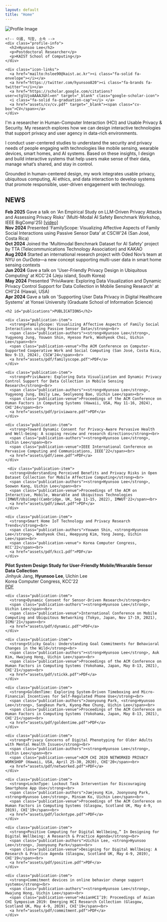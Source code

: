 ```yaml
---
layout: default
title: "Home"
---
```


<div class="page-wrapper">

  <!-- 왼쪽: 사진 + 아이콘 -->
  <div class="sidebar">
    <img src="assets/img/profile.JPG" alt="Profile Image" class="profile-img">
    
    <!-- 이름, 직함, 소속 -->
    <div class="profile-info">
      <h2>Hyunsoo Lee</h2>
      <p>Postdoctoral Researcher</p>
      <p>KAIST School of Computing</p>
    </div>

   <!-- 이메일, 트위터, 구글스칼라, CV -->
    <div class="icon-links">
      <a href="mailto:hslee90@kaist.ac.kr"><i class="fa-solid fa-envelope"></i></a>
      <a href="https://twitter.com/hyunsoo820"><i class="fa-brands fa-twitter"></i></a>
      <a href="https://scholar.google.com/citations?user=ctglUjoAAAAJ&hl=en" target="_blank" class="google-scholar-icon">
      <i class="fa-solid fa-graduation-cap"></i> </a>      
      <a href="assets/cv/cv.pdf" target="_blank"><span class="cv-box">CV</span></a>
    </div>
  </div> <!-- .sidebar 닫기 -->


  <!-- 오른쪽: 텍스트 내용 -->
<div class="main-content">
  <p>I'm a researcher in Human-Computer Interaction (HCI) and Usable Privacy & Security. My research explores how we can design interactive technologies that support privacy and user agency in data-rich environments.</p>

  <p>I conduct user-centered studies to understand the security and privacy needs of people engaging with technologies like mobile sensing, wearable devices, smart homes, and AI systems. Based on these insights, I design and build interactive systems that help users make sense of their data, manage what’s shared, and stay in control.</p>

  <p>Grounded in human-centered design, my work integrates usable privacy, ubiquitous computing, AI ethics, and data interaction to develop systems that promote responsible, user-driven engagement with technology.</p>
</div>

<h2 id="news">NEWS</h2>
<div class="news-item">
  <strong>Feb 2025</strong> Gave a talk on 'An Empirical Study on LLM-Driven Privacy Attacks and Assessing Privacy Risks' (Multi-Modal AI Safety Benchmark Workshop, IEEE BigComp'25) 
  <a href="https://drive.google.com/file/d/1AUVYTqllDpHN6iQ8BQFxD_omzMx-udne/view?usp=sharing">[video]</a>
</div>
<div class="news-item">
  <strong>Nov 2024</strong> Presented 'FamilyScope: Visualizing Affective Aspects of Family Social Interactions using Passive Sensor Data' at CSCW'24 (San José, Costa Rica)
</div>
<div class="news-item">
  <strong>Oct 2024</strong> Joined the 'Multimodal Benchmark Dataset for AI Safety' project by TTA (Telecommunications Technology Association) and KAKAO
</div>
<div class="news-item">
  <strong>Aug 2024</strong> Started an international research project with Oded Nov’s team at NYU on <i>OurData</i>—a new concept supporting multi-user data in smart home sensing contexts
</div>
<div class="news-item">
  <strong>Jun 2024</strong> Gave a talk on 'User-Friendly Privacy Design in Ubiquitous Computing' at KCC'24 (Jeju island, South Korea)
</div>
<div class="news-item">
  <strong>May 2024</strong> Presented 'PriviAware: Exploring Data Visualization and Dynamic Privacy Control Support for Data Collection in Mobile Sensing Research' at CHI'24 (Hawaii, USA)
</div>
<div class="news-item">
  <strong>Apr 2024</strong> Gave a talk on 'Supporting User Data Privacy in Digital Healthcare Systems' at Yonsei University (Graduate School of Information Science)
</div>

  
    
    <h2 id="publications">PUBLICATIONS</h2>

    <div class="publication-item">
      <strong>FamilyScope: Visualizing Affective Aspects of Family Social Interactions using Passive Sensor Data</strong><br>
      <span class="publication-authors"><strong>Hyunsoo Lee</strong>, Yugyeong Jung, Youwon Shin, Hyesoo Park, Woohyeok Choi, Uichin Lee</span><br>
      <span class="publication-venue">The ACM Conference on Computer-Supported Cooperative Work and Social Computing (San José, Costa Rica, Nov 9-13, 2024), CSCW'24</span><br>
      <a href="assets/pdf/familyscope.pdf">PDF</a>
    </div>

    <div class="publication-item">
      <strong>PriviAware: Exploring Data Visualization and Dynamic Privacy Control Support for Data Collection in Mobile Sensing Research</strong><br>
      <span class="publication-authors"><strong>Hyunsoo Lee</strong>, Yugyeong Jung, Emily Law, Seolyeong Bae, Uichin Lee</span><br>
      <span class="publication-venue">Proceedings of the ACM Conference on Human Factors in Computing Systems (Hawaii, USA, May 11-16, 2024), CHI'24</span><br>
      <a href="assets/pdf/priviaware.pdf">PDF</a>
    </div>

    <div class="publication-item">
      <strong>Toward Dynamic Consent for Privacy-Aware Pervasive Health and Well-being: A scoping review and research directions</strong><br>
      <span class="publication-authors"><strong>Hyunsoo Lee</strong>, Uichin Lee</span><br>
      <span class="publication-venue">IEEE International Conference on Pervasive Computing and Communications, IEEE’22</span><br>
      <a href="assets/pdf/ieee.pdf">PDF</a>
    </div>

     <div class="publication-item">
      <strong>Understanding Perceived Benefits and Privacy Risks in Open Dataset Collection for Mobile Affective Computing</strong><br>
      <span class="publication-authors"><strong>Hyunsoo Lee</strong>, Soowon Kang, Uichin Lee</span><br>
      <span class="publication-venue">Proceedings of the ACM on Interactive, Mobile, Wearable and Ubiquitous Technologies (IMWUT/UbiComp)(Cambridge, UK, Sep 11-15, 2022), IMWUT'22</span><br>
      <a href="assets/pdf/imwut.pdf">PDF</a>
    </div>

    <div class="publication-item">
      <strong>Smart Home IoT Technology and Privacy Research Trends</strong><br>
      <span class="publication-authors">Youwon Shin, <strong>Hyunsoo Lee</strong>, Woohyeok Choi, Heepyung Kim, Yong Jeong, Uichin Lee</span><br>
      <span class="publication-venue"> Korea Computer Congress, KCC'22</span><br>
      <a href="assets/pdf/kcc1.pdf">PDF</a>
    </div>

   <div class="publication-item">
      <strong>Pilot System Design Study for User-Friendly Mobile/Wearable Sensor Data Collection</strong><br>
      <span class="publication-authors"> Jinhyuk Jang, <strong>Hyunsoo Lee</strong>, Uichin Lee</span><br>
      <span class="publication-venue"> Korea Computer Congress, KCC'22</span><br>
      <a href="assets/pdf/kcc2.pdf">PDF</a>
    </div>

    
    <div class="publication-item">
      <strong>Dynamic Consent for Sensor-Driven Research</strong><br>
      <span class="publication-authors"><strong>Hyunsoo Lee</strong>, Uichin Lee</span><br>
      <span class="publication-venue">International Conference on Mobile Computing and Ubiquitous Networking (Tokyo, Japan, Nov 17-19, 2021), ICMU'21</span><br>
      <a href="assets/pdf/dynamic.pdf">PDF</a>
    </div>

    <div class="publication-item">
      <strong>Sticky Goals: Understanding Goal Commitments for Behavioral Changes in the Wild</strong><br>
      <span class="publication-authors"><strong>Hyunsoo Lee</strong>, Auk Kim, Hwajung Hong, Uichin Lee</span><br>
      <span class="publication-venue">Proceedings of the ACM Conference on Human Factors in Computing Systems (Yokohama, Japan, May 8-13, 2021), CHI'21</span><br>
      <a href="assets/pdf/stickk.pdf">PDF</a>
    </div>

    <div class="publication-item">
      <strong>GoldenTime: Exploring System-Driven Timeboxing and Micro-Financial Incentives for Self-Regulated Phone Use</strong><br>
      <span class="publication-authors">Joonyoung Park, <strong>Hyunsoo Lee</strong>, Sangkeun Park, Kyong-Mee Chung, Uichin Lee</span><br>
      <span class="publication-venue">Proceedings of the ACM Conference on Human Factors in Computing Systems (Yokohama, Japan, May 8-13, 2021), CHI'21</span><br>
      <a href="assets/pdf/goldentime.pdf">PDF</a>
    </div>

    <div class="publication-item">
      <strong>Privacy Concerns of Digital Phenotyping for Older Adults with Mental Health Issues</strong><br>
      <span class="publication-authors"><strong>Hyunsoo Lee</strong>, Uichin Lee</span><br>
      <span class="publication-venue">ACM CHI 2020 NETWORKED PRIVACY WORKSHOP (Hawaii, USA, April 25-30, 2020), CHI'20</span><br>
      <a href="assets/pdf/networked.pdf">PDF</a>
    </div>

    <div class="publication-item">
      <strong>LocknType: Lockout Task Intervention for Discouraging Smartphone App Use</strong><br>
      <span class="publication-authors">Jaejeung Kim, Joonyoung Park, <strong>Hyunsoo Lee</strong>, Minsam Ko, Uichin Lee</span><br>
      <span class="publication-venue">Proceedings of the ACM Conference on Human Factors in Computing Systems (Glasgow, Scotland UK, May 4-9, 2019), CHI'19</span><br>
      <a href="assets/pdf/lockntype.pdf">PDF</a>
    </div>

    <div class="publication-item">
      <strong>Positive Computing for Digital Wellbeing,” In Designing for Digital Wellbeing: A Research & Practice Agenda</strong><br>
      <span class="publication-authors">Uichin Lee, <strong>Hyunsoo Lee</strong>, Joonyoung Park</span><br>
      <span class="publication-venue">Designing for Digital Wellbeing: A Research & Practice Agenda (Glasgow, Scotland UK, May 4-9, 2019), CHI'19</span><br>
      <a href="assets/pdf/positive.pdf">PDF</a>
    </div>

    <div class="publication-item">
      <strong>Commitment devices in online behavior change support systems</strong><br>
      <span class="publication-authors"><strong>Hyunsoo Lee</strong>, Hwajung Hong, Uichin Lee</span><br>
      <span class="publication-venue">AsianHCI’19: Proceedings of Asian CHI Symposium 2019: Emerging HCI Research Collection (Glasgow, Scotland UK, May 4-9, 2019), CHI'19</span><br>
      <a href="assets/pdf/commitment.pdf">PDF</a>
    </div>

  </div> <!-- .main-content 닫기 -->

</div> <!-- .page-wrapper 닫기 -->
